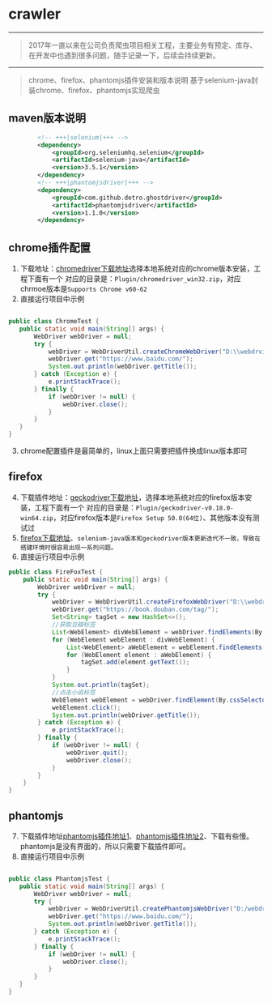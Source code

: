 # crawler
---

>  2017年一直以来在公司负责爬虫项目相关工程，主要业务有预定、库存、在开发中也遇到很多问题，随手记录一下，后续会持续更新。

---

> chrome、firefox、phantomjs插件安装和版本说明
> 基于selenium-java封装chrome、firefox、phantomjs实现爬虫

## maven版本说明

```xml
        <!-- +++|selenium|+++ -->
        <dependency>
            <groupId>org.seleniumhq.selenium</groupId>
            <artifactId>selenium-java</artifactId>
            <version>3.5.1</version>
        </dependency>
        <!-- +++|phantomjsdriver|+++ -->
        <dependency>
            <groupId>com.github.detro.ghostdriver</groupId>
            <artifactId>phantomjsdriver</artifactId>
            <version>1.1.0</version>
        </dependency>

```



## chrome插件配置
 1. 下载地址：[chromedriver下载地址](https://sites.google.com/a/chromium.org/chromedriver/downloads)选择本地系统对应的chrome版本安装，工程下面有一个 对应的目录是：`Plugin/chromedriver_win32.zip`，对应chrmoe版本是`Supports Chrome v60-62`
 2. 直接运行项目中示例
 ```java
 
 public class ChromeTest {
    public static void main(String[] args) {
        WebDriver webDriver = null;
        try {
            webDriver = WebDriverUtil.createChromeWebDriver("D:\\webdrvier\\chromedriver.exe");//修改路径
            webDriver.get("https://www.baidu.com/");
            System.out.println(webDriver.getTitle());
        } catch (Exception e) {
            e.printStackTrace();
        } finally {
            if (webDriver != null) {
                webDriver.close();
            }
        }
    }
}
 ```
 3. chrome配置插件是最简单的，linux上面只需要把插件换成linux版本即可
 
## firefox
 4. 下载插件地址：[geckodriver下载地址](https://github.com/mozilla/geckodriver/releases)，选择本地系统对应的firefox版本安装，工程下面有一个 对应的目录是：`Plugin/geckodriver-v0.18.0-win64.zip`，对应firefox版本是`Firefox Setup 50.0(64位)`、其他版本没有测试过
 5. [firefox下载地址](https://ftp.mozilla.org/pub/firefox/releases/)、`selenium-java版本和geckodriver版本更新迭代不一致，导致在搭建环境时很容易出现一系列问题。`
 6. 直接运行项目中示例
```java
public class FireFoxTest {
    public static void main(String[] args) {
        WebDriver webDriver = null;
        try {
            webDriver = WebDriverUtil.createFirefoxWebDriver("D:\\webdrvier\\Firefox\\geckodriver_18.exe");
            webDriver.get("https://book.douban.com/tag/");
            Set<String> tagSet = new HashSet<>();
            //获取豆瓣标签
            List<WebElement> divWebElement = webDriver.findElements(By.cssSelector("#content > div > div.article > div:nth-child(2) > div"));
            for (WebElement webElement : divWebElement) {
                List<WebElement> aWebElement = webElement.findElements(By.cssSelector("a"));
                for (WebElement element : aWebElement) {
                    tagSet.add(element.getText());
                }
            }
            System.out.println(tagSet);
            //点击小说标签
            WebElement webElement = webDriver.findElement(By.cssSelector("#content > div > div.article > div:nth-child(2) > div:nth-child(1) > table > tbody > tr:nth-child(1) > td:nth-child(1) > a"));
            webElement.click();
            System.out.println(webDriver.getTitle());
        } catch (Exception e) {
            e.printStackTrace();
        } finally {
            if (webDriver != null) {
                webDriver.quit();
                webDriver.close();
            }
        }
    }
}
```
## phantomjs
 
 7. 下载插件地址[phantomjs插件地址1](http://npm.taobao.org/dist/phantomjs/)、[phantomjs插件地址2](https://bitbucket.org/ariya/phantomjs/downloads/)、下载有些慢。phantomjs是没有界面的，所以只需要下载插件即可。
 8. 直接运行项目中示例
 ```java
 
 public class PhantomjsTest {
    public static void main(String[] args) {
        WebDriver webDriver = null;
        try {
            webDriver = WebDriverUtil.createPhantomjsWebDriver("D:/webdrvier/phantomjs-1.9.8-windows/phantomjs.exe");
            webDriver.get("https://www.baidu.com/");
            System.out.println(webDriver.getTitle());
        } catch (Exception e) {
            e.printStackTrace();
        } finally {
            if (webDriver != null) {
                webDriver.close();
            }
        }
    }
}
 ```
